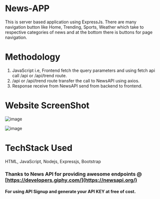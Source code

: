 # News-APP
This is server based application using ExpressJs.
There are many navigation button like Home, Trending, Sports, Weather which take to respective categories of news and at the bottom there is buttons for page navigation.

# Methodology
1. JavaScript i.e, Frontend fetch the query parameters and using fetch api call /api or /api/trend route.
2. /api or /api/trend route transfer the call to NewsAPI using axios.
3. Response receive from NewsAPI send from backend to frontend.

# Website ScreenShot
![image](https://github.com/Roshankrshah/News-APP/assets/91787844/b190aa1d-a05f-46a9-90e1-2e21c8df3f84)

![image](https://github.com/Roshankrshah/News-APP/assets/91787844/a0e10136-d73b-45b7-8860-041caaa6392e)


# TechStack Used
HTML, JavaScript, Nodejs, Expressjs, Bootstrap


### Thanks to News API for providing awesome endpoints @ [https://developers.giphy.com/](https://newsapi.org/)
#### For using API Signup and generate your API KEY at free of cost.

